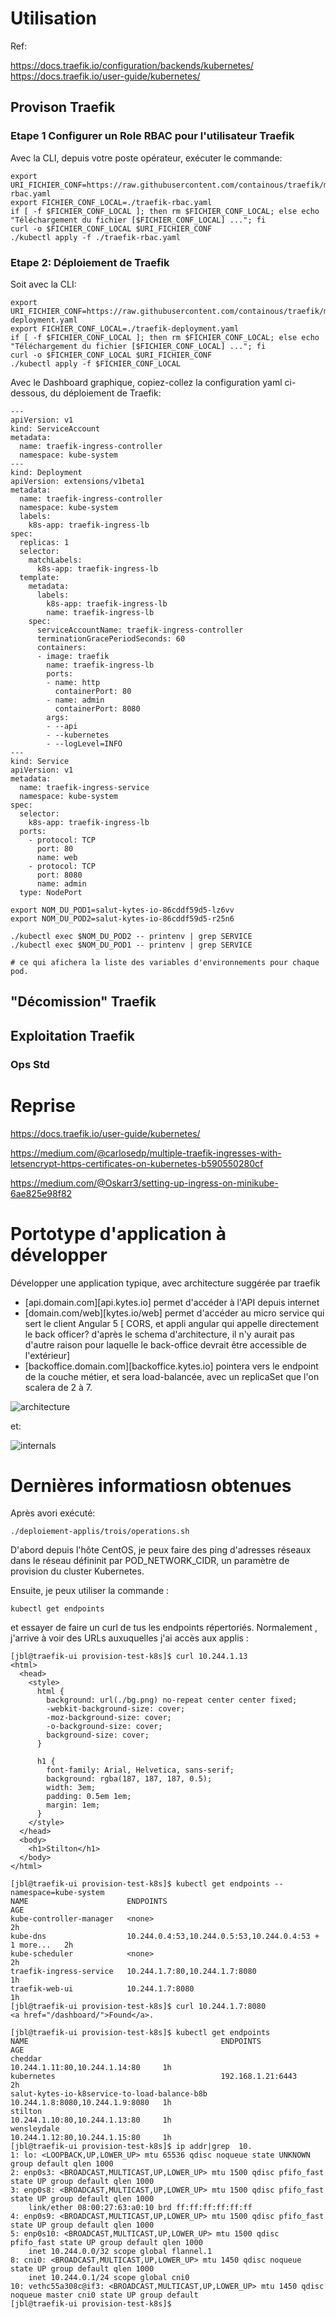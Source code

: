 # Utilisation

Ref:

https://docs.traefik.io/configuration/backends/kubernetes/
https://docs.traefik.io/user-guide/kubernetes/

## Provison Traefik

### Etape 1 Configurer un Role RBAC pour l'utilisateur Traefik

Avec la CLI, depuis votre poste opérateur, exécuter le commande: 

```
export URI_FICHIER_CONF=https://raw.githubusercontent.com/containous/traefik/master/examples/k8s/traefik-rbac.yaml
export FICHIER_CONF_LOCAL=./traefik-rbac.yaml
if [ -f $FICHIER_CONF_LOCAL ]; then rm $FICHIER_CONF_LOCAL; else echo "Téléchargement du fichier [$FICHIER_CONF_LOCAL] ..."; fi
curl -o $FICHIER_CONF_LOCAL $URI_FICHIER_CONF
./kubectl apply -f ./traefik-rbac.yaml
```

### Etape 2: Déploiement de Traefik

Soit avec la CLI: 

```
export URI_FICHIER_CONF=https://raw.githubusercontent.com/containous/traefik/master/examples/k8s/traefik-deployment.yaml
export FICHIER_CONF_LOCAL=./traefik-deployment.yaml
if [ -f $FICHIER_CONF_LOCAL ]; then rm $FICHIER_CONF_LOCAL; else echo "Téléchargement du fichier [$FICHIER_CONF_LOCAL] ..."; fi
curl -o $FICHIER_CONF_LOCAL $URI_FICHIER_CONF
./kubectl apply -f $FICHIER_CONF_LOCAL
```


Avec le Dashboard graphique, copiez-collez la configuration yaml ci-dessous, du déploiement de Traefik: 

```
---
apiVersion: v1
kind: ServiceAccount
metadata:
  name: traefik-ingress-controller
  namespace: kube-system
---
kind: Deployment
apiVersion: extensions/v1beta1
metadata:
  name: traefik-ingress-controller
  namespace: kube-system
  labels:
    k8s-app: traefik-ingress-lb
spec:
  replicas: 1
  selector:
    matchLabels:
      k8s-app: traefik-ingress-lb
  template:
    metadata:
      labels:
        k8s-app: traefik-ingress-lb
        name: traefik-ingress-lb
    spec:
      serviceAccountName: traefik-ingress-controller
      terminationGracePeriodSeconds: 60
      containers:
      - image: traefik
        name: traefik-ingress-lb
        ports:
        - name: http
          containerPort: 80
        - name: admin
          containerPort: 8080
        args:
        - --api
        - --kubernetes
        - --logLevel=INFO
---
kind: Service
apiVersion: v1
metadata:
  name: traefik-ingress-service
  namespace: kube-system
spec:
  selector:
    k8s-app: traefik-ingress-lb
  ports:
    - protocol: TCP
      port: 80
      name: web
    - protocol: TCP
      port: 8080
      name: admin
  type: NodePort
```


```
export NOM_DU_POD1=salut-kytes-io-86cddf59d5-lz6vv
export NOM_DU_POD2=salut-kytes-io-86cddf59d5-r25n6

./kubectl exec $NOM_DU_POD2 -- printenv | grep SERVICE
./kubectl exec $NOM_DU_POD1 -- printenv | grep SERVICE

# ce qui afichera la liste des variables d'environnements pour chaque pod.
```


## "Décomission"  Traefik



## Exploitation  Traefik


### Ops Std


# Reprise 

https://docs.traefik.io/user-guide/kubernetes/

https://medium.com/@carlosedp/multiple-traefik-ingresses-with-letsencrypt-https-certificates-on-kubernetes-b590550280cf

https://medium.com/@Oskarr3/setting-up-ingress-on-minikube-6ae825e98f82

# Portotype d'application à développer

Développer une application typique, avec architecture suggérée par traefik


* [api.domain.com][api.kytes.io] permet d'accéder à l'API depuis internet
* [domain.com/web][kytes.io/web] permet d'accéder au micro service qui sert le client Angular 5 [ CORS, et appli angular qui appelle directement le back officer? d'après le schema d'architecture, il n'y aurait pas d'autre raison pour laquelle le back-office devrait être accessible de l'extérieur]
* [backoffice.domain.com][backoffice.kytes.io] pointera vers le endpoint de la couche métier, et sera load-balancée, avec un replicaSet que l'on scalera de 2 à 7.


![architecture](https://github.com/Jean-Baptiste-Lasselle/provision-k8s-bis/raw/master/images/traefik/architecture.png)

et:

![internals](https://github.com/Jean-Baptiste-Lasselle/provision-k8s-bis/raw/master/images/traefik/internal.png)

# Dernières informatiosn obtenues


Après avori exécuté:

```
./deploiement-applis/trois/operations.sh
```

D'abord depuis l'hôte CentOS, je peux faire des ping d'adresses réseaux dans le réseau défininit par POD_NETWORK_CIDR, un paramètre de provision du cluster Kubernetes.

Ensuite, je peux utiliser la commande : 
```
kubectl get endpoints
```

et essayer de faire un curl de tus les endpoints répertoriés. Normalement , j'arrive à voir des URLs auxuquelles j'ai accès aux applis : 

```
[jbl@traefik-ui provision-test-k8s]$ curl 10.244.1.13
<html>
  <head>
    <style>
      html {
        background: url(./bg.png) no-repeat center center fixed;
        -webkit-background-size: cover;
        -moz-background-size: cover;
        -o-background-size: cover;
        background-size: cover;
      }

      h1 {
        font-family: Arial, Helvetica, sans-serif;
        background: rgba(187, 187, 187, 0.5);
        width: 3em;
        padding: 0.5em 1em;
        margin: 1em;
      }
    </style>
  </head>
  <body>
    <h1>Stilton</h1>
  </body>
</html>

```

```
[jbl@traefik-ui provision-test-k8s]$ kubectl get endpoints --namespace=kube-system
NAME                      ENDPOINTS                                               AGE
kube-controller-manager   <none>                                                  2h
kube-dns                  10.244.0.4:53,10.244.0.5:53,10.244.0.4:53 + 1 more...   2h
kube-scheduler            <none>                                                  2h
traefik-ingress-service   10.244.1.7:80,10.244.1.7:8080                           1h
traefik-web-ui            10.244.1.7:8080                                         1h
[jbl@traefik-ui provision-test-k8s]$ curl 10.244.1.7:8080
<a href="/dashboard/">Found</a>.

```


```
[jbl@traefik-ui provision-test-k8s]$ kubectl get endpoints
NAME                                           ENDPOINTS                         AGE
cheddar                                        10.244.1.11:80,10.244.1.14:80     1h
kubernetes                                     192.168.1.21:6443                 2h
salut-kytes-io-k8service-to-load-balance-b8b   10.244.1.8:8080,10.244.1.9:8080   1h
stilton                                        10.244.1.10:80,10.244.1.13:80     1h
wensleydale                                    10.244.1.12:80,10.244.1.15:80     1h
[jbl@traefik-ui provision-test-k8s]$ ip addr|grep  10.
1: lo: <LOOPBACK,UP,LOWER_UP> mtu 65536 qdisc noqueue state UNKNOWN group default qlen 1000
2: enp0s3: <BROADCAST,MULTICAST,UP,LOWER_UP> mtu 1500 qdisc pfifo_fast state UP group default qlen 1000
3: enp0s8: <BROADCAST,MULTICAST,UP,LOWER_UP> mtu 1500 qdisc pfifo_fast state UP group default qlen 1000
    link/ether 08:00:27:63:a0:10 brd ff:ff:ff:ff:ff:ff
4: enp0s9: <BROADCAST,MULTICAST,UP,LOWER_UP> mtu 1500 qdisc pfifo_fast state UP group default qlen 1000
5: enp0s10: <BROADCAST,MULTICAST,UP,LOWER_UP> mtu 1500 qdisc pfifo_fast state UP group default qlen 1000
    inet 10.244.0.0/32 scope global flannel.1
8: cni0: <BROADCAST,MULTICAST,UP,LOWER_UP> mtu 1450 qdisc noqueue state UP group default qlen 1000
    inet 10.244.0.1/24 scope global cni0
10: vethc55a308c@if3: <BROADCAST,MULTICAST,UP,LOWER_UP> mtu 1450 qdisc noqueue master cni0 state UP group default
[jbl@traefik-ui provision-test-k8s]$

```
